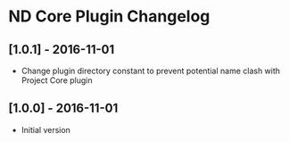 # ND Core Plugin Changelog

## [1.0.1] - 2016-11-01
* Change plugin directory constant to prevent potential name clash with Project Core plugin

## [1.0.0] - 2016-11-01
* Initial version

